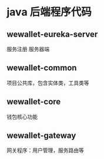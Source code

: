 # java 后端程序代码
## wewallet-eureka-server
服务注册 服务器端
## wewallet-common
项目公共库，包含实体类，工具类等
## wewallet-core
钱包核心功能
## wewallet-gateway
网关程序：用户管理，服务路由等